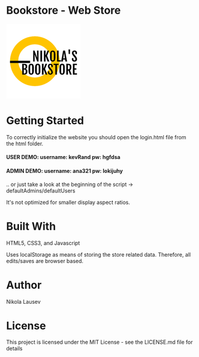 # Bookstore - Web Store

![Nikola's Bookstore logo](images/logo.png)

# Getting Started
To correctly initialize the website you should open the login.html file from the html folder.

#### USER DEMO: username: kevRand  pw: hgfdsa

#### ADMIN DEMO: username: ana321  pw: lokijuhy

.. or just take a look at the beginning of the script -> defaultAdmins/defaultUsers

It's not optimized for smaller display aspect ratios.

# Built With
HTML5, CSS3, and Javascript

Uses localStorage as means of storing the store related data. Therefore, all edits/saves are browser based.

# Author
Nikola Lausev

# License
This project is licensed under the MIT License - see the LICENSE.md file for details
